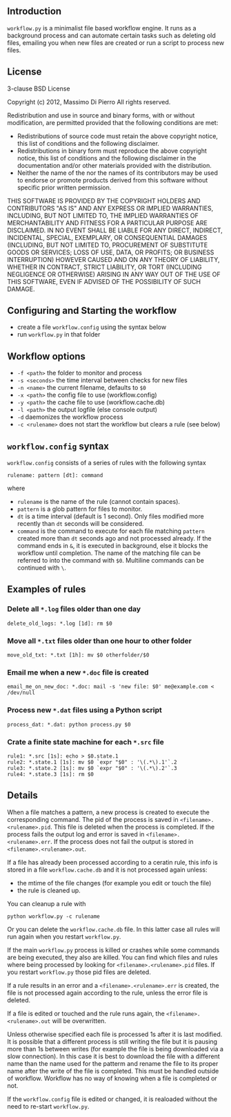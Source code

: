## Introduction

`workflow.py` is a minimalist file based workflow engine. It runs as a background process and can automate certain tasks such as deleting old files, emailing you when new files are created or run a script to process new files.

## License

3-clause BSD License

Copyright (c) 2012, Massimo Di Pierro
All rights reserved.

Redistribution and use in source and binary forms, with or without
modification, are permitted provided that the following conditions are met:

- Redistributions of source code must retain the above copyright notice, this list of conditions and the following disclaimer.
- Redistributions in binary form must reproduce the above copyright notice, this list of conditions and the following disclaimer in the documentation and/or other materials provided with the distribution.
- Neither the name of the <organization> nor the names of its contributors may be used to endorse or promote products derived from this software without specific prior written permission.

THIS SOFTWARE IS PROVIDED BY THE COPYRIGHT HOLDERS AND CONTRIBUTORS "AS IS" AND
ANY EXPRESS OR IMPLIED WARRANTIES, INCLUDING, BUT NOT LIMITED TO, THE IMPLIED
WARRANTIES OF MERCHANTABILITY AND FITNESS FOR A PARTICULAR PURPOSE ARE
DISCLAIMED. IN NO EVENT SHALL <COPYRIGHT HOLDER> BE LIABLE FOR ANY
DIRECT, INDIRECT, INCIDENTAL, SPECIAL, EXEMPLARY, OR CONSEQUENTIAL DAMAGES
(INCLUDING, BUT NOT LIMITED TO, PROCUREMENT OF SUBSTITUTE GOODS OR SERVICES;
LOSS OF USE, DATA, OR PROFITS; OR BUSINESS INTERRUPTION) HOWEVER CAUSED AND
ON ANY THEORY OF LIABILITY, WHETHER IN CONTRACT, STRICT LIABILITY, OR TORT
(INCLUDING NEGLIGENCE OR OTHERWISE) ARISING IN ANY WAY OUT OF THE USE OF THIS
SOFTWARE, EVEN IF ADVISED OF THE POSSIBILITY OF SUCH DAMAGE.

## Configuring and Starting the workflow

- create a file `workflow.config` using the syntax below
- run `workflow.py` in that folder

## Workflow options

- `-f <path>` the folder to monitor and process
- `-s <seconds>` the time interval between checks for new files
- `-n <name>` the current filename, defaults to `$0`
- `-x <path>` the config file to use (workflow.config)
- `-y <path>` the cache file to use (workflow.cache.db)
- `-l <path>` the output logfile (else console output)
- `-d` daemonizes the workflow process
- `-c <rulename>` does not start the workflow but clears a rule (see below)

## `workflow.config` syntax

`workflow.config` consists of a series of rules with the following syntax

    rulename: pattern [dt]: command

where 
- `rulename` is the name of the rule (cannot contain spaces).
- `pattern` is a glob pattern for files to monitor.
- `dt` is a time interval (default is 1 second). Only files modified more recently than `dt` seconds will be considered.
- `command` is the command to execute for each file matching `pattern` created more than `dt` seconds ago and not processed already. If the command ends in `&`, it is executed in background, else it blocks the workflow until completion. The name of the matching file can be referred to into the command with `$0`. Multiline commands can be continued with `\`.

## Examples of rules

### Delete all `*.log` files older than one day

    delete_old_logs: *.log [1d]: rm $0

### Move all `*.txt` files older than one hour to other folder

    move_old_txt: *.txt [1h]: mv $0 otherfolder/$0

### Email me when a new `*.doc` file is created

    email_me_on_new_doc: *.doc: mail -s 'new file: $0' me@example.com < /dev/null

### Process new `*.dat` files using a Python script

    process_dat: *.dat: python process.py $0

### Crate a finite state machine for each `*.src` file

    rule1: *.src [1s]: echo > $0.state.1
    rule2: *.state.1 [1s]: mv $0 `expr "$0" : '\(.*\).1'`.2
    rule3: *.state.2 [1s]: mv $0 `expr "$0" : '\(.*\).2'`.3
    rule4: *.state.3 [1s]: rm $0

## Details

When a file matches a pattern, a new process is created to execute the corresponding command. The pid of the process is saved in `<filename>.<rulename>.pid`. This file is deleted when the process is completed. If the process fails the output log and error is saved in `<filename>.<rulename>.err`. If the process does not fail the output is stored in `<filename>.<rulename>.out`.

If a file has already been processed according to a ceratin rule, this info is stored in a file `workflow.cache.db` and it is not processed again unless:

- the mtime of the file changes (for example you edit or touch the file)
- the rule is cleaned up.

You can cleanup a rule with

    python workflow.py -c rulename

Or you can delete the `workflow.cache.db` file. In this latter case all rules will run again when you restart `workflow.py`.

If the main `workflow.py` process is killed or crashes while some commands are being executed, they also are killed. You can find which files and rules where being processed by looking for `<filename>.<rulename>.pid` files. If you restart `workflow.py` those pid files are deleted.

If a rule results in an error and a `<filename>.<rulename>.err` is created, the file is not processed again according to the rule, unless the error file is deleted.

If a file is edited or touched and the rule runs again, the `<filename>.<rulename>.out` will be overwritten.

Unless otherwise specified each file is processed 1s after it is last modified. It is possible that a different process is still writing the file but it is pausing more than 1s between writes (for example the file is being downloaded via a slow connection). In this case it is best to download the file with a different name than the name used for the patterm and rename the file to its proper name after the write of the file is completed. This must be handled outside of workflow. Workflow has no way of knowing when a file is completed or not.

If the `workflow.config` file is edited or changed, it is realoaded without the need to re-start `workflow.py`. 